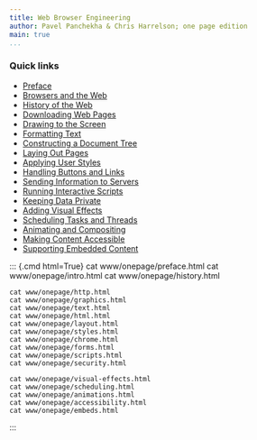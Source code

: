 ```yaml
---
title: Web Browser Engineering
author: Pavel Panchekha & Chris Harrelson; one page edition
main: true
...
```


### Quick links

- [Preface](#preface)
- [Browsers and the Web](#intro)
- [History of the Web](#history)
- [Downloading Web Pages](#http)
- [Drawing to the Screen](#graphics)
- [Formatting Text](#text)
- [Constructing a Document Tree](#html)
- [Laying Out Pages](#layout)
- [Applying User Styles](#styles)
- [Handling Buttons and Links](#chrome)
- [Sending Information to Servers](#forms)
- [Running Interactive Scripts](#scripts)
- [Keeping Data Private](#security)
- [Adding Visual Effects](#visual-effects)
- [Scheduling Tasks and Threads](#scheduling)
- [Animating and Compositing](#animations)
- [Making Content Accessible](#accessibility)
- [Supporting Embedded Content](#embeds)

::: {.cmd html=True}
    cat www/onepage/preface.html
    cat www/onepage/intro.html
    cat www/onepage/history.html

    cat www/onepage/http.html
    cat www/onepage/graphics.html
    cat www/onepage/text.html
    cat www/onepage/html.html
    cat www/onepage/layout.html
    cat www/onepage/styles.html
    cat www/onepage/chrome.html
    cat www/onepage/forms.html
    cat www/onepage/scripts.html
    cat www/onepage/security.html

    cat www/onepage/visual-effects.html
    cat www/onepage/scheduling.html
    cat www/onepage/animations.html
    cat www/onepage/accessibility.html
    cat www/onepage/embeds.html
:::
